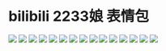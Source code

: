 # bilibili 2233娘 表情包

![](https://gcore.jsdelivr.net/gh/yoghurtlee-thu/twikoo-magic@main/image/bilibili2233/1.webp)
![](https://gcore.jsdelivr.net/gh/yoghurtlee-thu/twikoo-magic@main/image/bilibili2233/10.webp)
![](https://gcore.jsdelivr.net/gh/yoghurtlee-thu/twikoo-magic@main/image/bilibili2233/11.webp)
![](https://gcore.jsdelivr.net/gh/yoghurtlee-thu/twikoo-magic@main/image/bilibili2233/12.webp)
![](https://gcore.jsdelivr.net/gh/yoghurtlee-thu/twikoo-magic@main/image/bilibili2233/13.webp)
![](https://gcore.jsdelivr.net/gh/yoghurtlee-thu/twikoo-magic@main/image/bilibili2233/14.webp)
![](https://gcore.jsdelivr.net/gh/yoghurtlee-thu/twikoo-magic@main/image/bilibili2233/15.webp)
![](https://gcore.jsdelivr.net/gh/yoghurtlee-thu/twikoo-magic@main/image/bilibili2233/2.webp)
![](https://gcore.jsdelivr.net/gh/yoghurtlee-thu/twikoo-magic@main/image/bilibili2233/3.webp)
![](https://gcore.jsdelivr.net/gh/yoghurtlee-thu/twikoo-magic@main/image/bilibili2233/4.webp)
![](https://gcore.jsdelivr.net/gh/yoghurtlee-thu/twikoo-magic@main/image/bilibili2233/5.webp)
![](https://gcore.jsdelivr.net/gh/yoghurtlee-thu/twikoo-magic@main/image/bilibili2233/6.webp)
![](https://gcore.jsdelivr.net/gh/yoghurtlee-thu/twikoo-magic@main/image/bilibili2233/7.webp)
![](https://gcore.jsdelivr.net/gh/yoghurtlee-thu/twikoo-magic@main/image/bilibili2233/8.webp)
![](https://gcore.jsdelivr.net/gh/yoghurtlee-thu/twikoo-magic@main/image/bilibili2233/9.webp)
